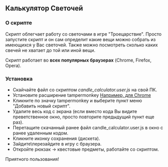 ## Калькулятор Светочей

### О скрипте

Скрипт облегчает работу со светочами в игре "Троецарствие". Просто запустите скрипт и он сам определит какие вещи можно собрать из имеющихся у Вас светочей.
Также можно посмотреть сколько каких свечей не хватает до той или иной вещи.

Скрипт работает во **всех популярных браузерах** (Chrome, Firefox, Opera).

### Установка

* Скайчайте файл со скриптом *candle_calculator.user.js* на свой ПК. 
* Установите расширение tampermonkey [Например, для Chrome](https://chrome.google.com/webstore/detail/tampermonkey/dhdgffkkebhmkfjojejmpbldmpobfkfo?hl=ru)
* Кликните по значку tampermonkey и выберите пункт меню "Добавить новый скрипт".
* Удалите весь код с экрана (если вместо кода Вы видите преветственное окно, просто повторите предыдущий пункт еще раз).
* Перетащите скачанный ранее файл candle_calculator.user.js в окно с ранее удаленным кодом.
* Кликните иконку сохранения (дискета).
* Зайдите\перезайдите в игру с браузера.
* Откройте рюкзак -> квестовые предметы, работайте со скриптом.

Приятного пользования!